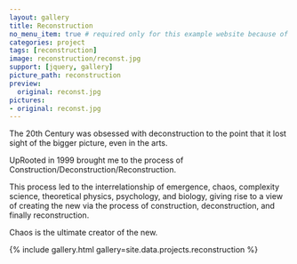 ```yaml
---
layout: gallery
title: Reconstruction
no_menu_item: true # required only for this example website because of menu construction
categories: project
tags: [reconstruction]
image: reconstruction/reconst.jpg
support: [jquery, gallery]
picture_path: reconstruction
preview:
  original: reconst.jpg
pictures:
- original: reconst.jpg
---
```


The 20th Century was obsessed with deconstruction to the point that it lost sight of the bigger picture, even in the arts.

UpRooted in 1999 brought me to the process of Construction/Deconstruction/Reconstruction.

This process led to the interrelationship of emergence, chaos, complexity science, theoretical physics, psychology, and biology, giving rise to a view of creating the new via the process of construction, deconstruction, and finally reconstruction.

Chaos is the ultimate creator of the new.

{% include gallery.html gallery=site.data.projects.reconstruction %}
